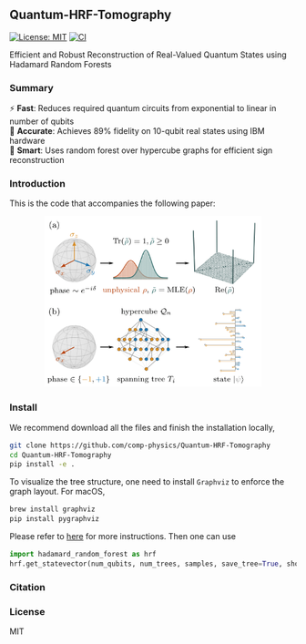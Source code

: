 ## Quantum-HRF-Tomography



[![License: MIT](https://img.shields.io/badge/License-MIT-yellow.svg)](#license)
[![CI](https://github.com/comp-physics/Quantum-HRF-Tomography/workflows/test/badge.svg)](https://github.com/comp-physics/Quantum-HRF-Tomography/actions)

Efficient and Robust Reconstruction of Real-Valued Quantum States using Hadamard Random Forests

### Summary

⚡ **Fast**: Reduces required quantum circuits from exponential to linear in number of qubits  
🎯 **Accurate**: Achieves 89% fidelity on 10-qubit real states using IBM hardware  
🧠 **Smart**: Uses random forest over hypercube graphs for efficient sign reconstruction  

### Introduction

This is the code that accompanies the following paper:

<div align="center">
<img src="https://github.com/comp-physics/Quantum-HRF-Tomography/blob/master/assets/overview.png" height="300px"> 
</div>

### Install 

We recommend download all the files and finish the installation locally,

```bash
git clone https://github.com/comp-physics/Quantum-HRF-Tomography
cd Quantum-HRF-Tomography
pip install -e .
```

To visualize the tree structure, one need to install `Graphviz` to enforce the graph layout. For macOS,

```bash
brew install graphviz
pip install pygraphviz
```

Please refer to [here](https://www.graphviz.org/download/) for more instructions. Then one can use 

```python
import hadamard_random_forest as hrf
hrf.get_statevector(num_qubits, num_trees, samples, save_tree=True, show_tree=True)
```


### Citation



### License

MIT

